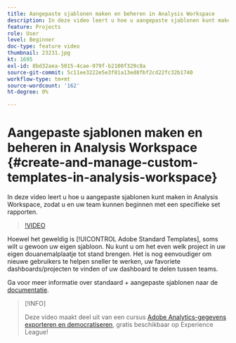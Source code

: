 ```yaml
---
title: Aangepaste sjablonen maken en beheren in Analysis Workspace
description: In deze video leert u hoe u aangepaste sjablonen kunt maken in Analysis Workspace, zodat u en uw team kunnen beginnen met een specifieke set rapporten.
feature: Projects
role: User
level: Beginner
doc-type: feature video
thumbnail: 23231.jpg
kt: 1695
exl-id: 8bd32aea-5015-4cae-979f-b2100f329c8a
source-git-commit: 5c11ee3222e5e3f81a13ed8fbf2cd22fc32b1740
workflow-type: tm+mt
source-wordcount: '162'
ht-degree: 0%

---
```


# Aangepaste sjablonen maken en beheren in Analysis Workspace {#create-and-manage-custom-templates-in-analysis-workspace}

In deze video leert u hoe u aangepaste sjablonen kunt maken in Analysis Workspace, zodat u en uw team kunnen beginnen met een specifieke set rapporten.

>[!VIDEO](https://video.tv.adobe.com/v/23231/?quality=12)

Hoewel het geweldig is [!UICONTROL Adobe Standard Templates], soms wilt u gewoon uw eigen sjabloon. Nu kunt u om het even welk project in uw eigen douanemalplaatje tot stand brengen. Het is nog eenvoudiger om nieuwe gebruikers te helpen sneller te werken, uw favoriete dashboards/projecten te vinden of uw dashboard te delen tussen teams.

Ga voor meer informatie over standaard + aangepaste sjablonen naar de [documentatie](https://experienceleague.adobe.com/docs/analytics/analyze/analysis-workspace/build-workspace-project/starter-projects.html?lang=en).

>[!INFO]
>
> Deze video maakt deel uit van een cursus [Adobe Analytics-gegevens exporteren en democratiseren](https://experienceleague.adobe.com/?recommended=Analytics-A-1-2022.1.democratizing), gratis beschikbaar op Experience League!